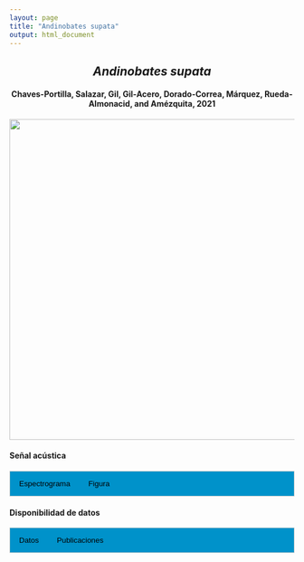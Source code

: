 ```yaml
---
layout: page
title: "Andinobates supata"
output: html_document
---
```


<style>
/* Simplified CSS for tabs */
.tab {
  overflow: hidden;
  border: 1px solid #ccc;
  background-color: #0092ca;
}
.tab button {
  background-color: inherit;
  float: left;
  border: none;
  cursor: pointer;
  padding: 14px 16px;
  transition: background-color 0.3s;
}
.tab button:hover {
  background-color: #ddd;
}
.tab button.active {
  background-color: #ccc;
}
.tabcontent {
  display: none;
  padding: 6px 12px;
  border: 1px solid #ccc;
  border-top: none;
}
.audio-container {
  margin-bottom: 10px;
}
body h1 {
  display: none;
}
</style>

<script>
function openTab(evt, tabName) {
  document.querySelectorAll('.tabcontent').forEach(tab => tab.style.display = "none");
  document.querySelectorAll('.tablinks').forEach(link => link.classList.remove('active'));
  document.getElementById(tabName).style.display = "block";
  evt.currentTarget.classList.add('active');
}
</script>

<!-- Species presentation -->
<div style="text-align: center;">
  <h2><i>Andinobates supata</i></h2>
  <h4>Chaves-Portilla, Salazar, Gil, Gil-Acero, Dorado-Correa, Márquez, Rueda-Almonacid, and Amézquita, 2021</h4>
  <img src="{{ site.baseurl }}/images/especie_Andinobates_supata.png" style="width:15cm;">
</div>

#### Señal acústica

<!-- Tabs section -->
<div class="tab">
  <button class="tablinks" onclick="openTab(event, 'Espectro')">Espectrograma</button>
  <button class="tablinks" onclick="openTab(event, 'fig')">Figura</button>
</div>

<!-- Seccion Espectrograma -->
<div id="Espectro" class="tabcontent" style="text-align: center;">
  <video width="100%" height="auto" controls>
    <source src="{{ site.baseurl }}/Espectrograms/dyna_Andinobates_supata.mp4" type="video/mp4">
    Tu navegador no soporta el elemento de video.
  </video>
</div>

<!-- Seccion Figura -->
<div id="fig" class="tabcontent" style="text-align: center;">
  <img src="{{ site.baseurl }}/images/spec_Andinobates_supata.png" style="width:15cm;">
</div>

#### Disponibilidad de datos

<!-- Tabs section -->
<div class="tab">
  <button class="tablinks" onclick="openTab(event, 'dat')">Datos</button>
  <button class="tablinks" onclick="openTab(event, 'pubs')">Publicaciones</button>
</div>

<!-- Seccion Datos -->
<div id="dat" class="tabcontent">
  <p><strong>Disponibles en Figshare</strong></p>
  <p>Chaves Portilla, Giovanni (2024). Andinobates supata. figshare. Media.  
    <a href="https://doi.org/10.6084/m9.figshare.27642402.v1" target="_blank">https://doi.org/10.6084/m9.figshare.27642402.v1</a>
  </p>
  
  <p><strong>Disponibles en iNaturalist</strong></p>
  <p><a href="https://www.inaturalist.org/observations?place_id=7196&sounds&taxon_id=1292234" target="_blank">Andinobates supata</a>
  </p>
  
</div>

<!-- Seccion Publicaciones -->
<div id="pubs" class="tabcontent">
  <p><strong>Chaves-Portilla, G.A., Salazar, E.N., Gil-Acero, J., Dorado-Correa, A., Márquez, R., Rueda-Almonacid, J.V. and Amézquita, A.</strong> 2021. A new species of Andean golden poison frog (<i>Andinobates</i>, Dendrobatidae) from the Eastern Andes of Colombia. <i>Zootaxa</i>, 5047 (5), 531–546.  
  <a href="https://doi.org/10.11646/zootaxa.5047.5.3" target="_blank">https://doi.org/10.11646/zootaxa.5047.5.3.</a></p>
  <p><strong>***</strong> <i>El artículo donde se publicó el canto de advertencia no disponibiliza los audios y datos asociados.</i></p>
</div>
